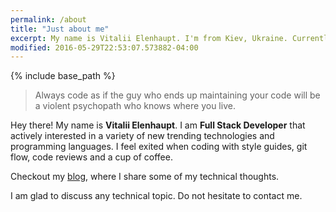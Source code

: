 ```yaml
---
permalink: /about
title: "Just about me"
excerpt: My name is Vitalii Elenhaupt. I'm from Kiev, Ukraine. Currently I work as a Full Stack Rails Developer and actively interested in a variety of new trending technologies and programming languages.
modified: 2016-05-29T22:53:07.573882-04:00
---
```


{% include base_path %}

> Always code as if the guy who ends up maintaining your code will be a violent psychopath who knows where you live.

Hey there! My name is **Vitalii Elenhaupt**. I am **Full Stack Developer** that actively
interested in a variety of new trending technologies and programming languages.
I feel exited when coding with style guides, git flow, code reviews and a cup of coffee.

Checkout my [blog](/), where I share some of my technical thoughts.

I am glad to discuss any technical topic. Do not hesitate to contact me.
